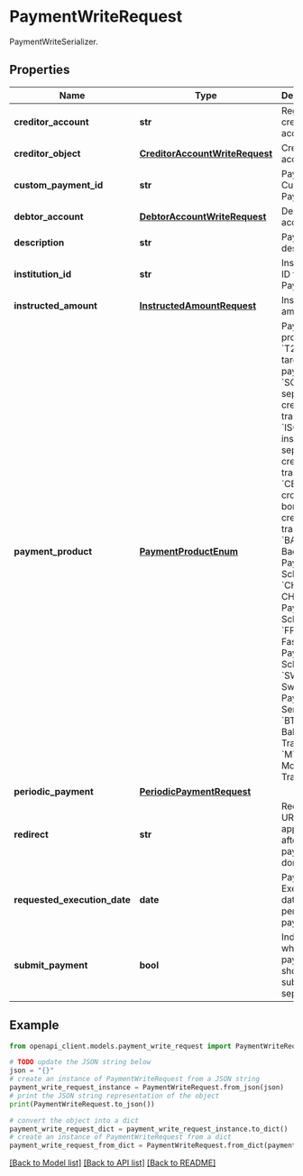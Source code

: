 # PaymentWriteRequest

PaymentWriteSerializer.

## Properties

Name | Type | Description | Notes
------------ | ------------- | ------------- | -------------
**creditor_account** | **str** | Registered creditor account | [optional] 
**creditor_object** | [**CreditorAccountWriteRequest**](CreditorAccountWriteRequest.md) | Creditor account | [optional] 
**custom_payment_id** | **str** | Payment Custom Payment ID | [optional] 
**debtor_account** | [**DebtorAccountWriteRequest**](DebtorAccountWriteRequest.md) | Debtor account | [optional] 
**description** | **str** | Payment description | [optional] [default to 'GOCARDLESS']
**institution_id** | **str** | Institution ID for Payment | [optional] [default to 'SWEDBANK_SANDBOX_SANDLV22']
**instructed_amount** | [**InstructedAmountRequest**](InstructedAmountRequest.md) | Instructed amount | 
**payment_product** | [**PaymentProductEnum**](PaymentProductEnum.md) | Payment product  * &#x60;T2P&#x60; - target-2-payments * &#x60;SCT&#x60; - sepa-credit-transfers * &#x60;ISCT&#x60; - instant-sepa-credit-transfer * &#x60;CBCT&#x60; - cross-border-credit-transfers * &#x60;BACS&#x60; - Back Payment Scheme * &#x60;CHAPS&#x60; - CHAPS Payment Scheme * &#x60;FPS&#x60; - Faster Payment Scheme * &#x60;SWIFT&#x60; - Swift Payment Service * &#x60;BT&#x60; - Balance Transfer * &#x60;MT&#x60; - Money Transfer | [optional] 
**periodic_payment** | [**PeriodicPaymentRequest**](PeriodicPaymentRequest.md) |  | [optional] 
**redirect** | **str** | Redirect URL to your application after payment is done | 
**requested_execution_date** | **date** | Payment Execution date (for periodic payments) | [optional] 
**submit_payment** | **bool** | Indicates whether payment should be submitted separately | [optional] [default to False]

## Example

```python
from openapi_client.models.payment_write_request import PaymentWriteRequest

# TODO update the JSON string below
json = "{}"
# create an instance of PaymentWriteRequest from a JSON string
payment_write_request_instance = PaymentWriteRequest.from_json(json)
# print the JSON string representation of the object
print(PaymentWriteRequest.to_json())

# convert the object into a dict
payment_write_request_dict = payment_write_request_instance.to_dict()
# create an instance of PaymentWriteRequest from a dict
payment_write_request_from_dict = PaymentWriteRequest.from_dict(payment_write_request_dict)
```
[[Back to Model list]](../README.md#documentation-for-models) [[Back to API list]](../README.md#documentation-for-api-endpoints) [[Back to README]](../README.md)


